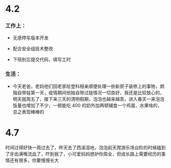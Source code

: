 # 4.2

### 工作上：

- 无感停车版本开发

- 配合安全组技术整改

- 下班别忘提交代码，填写工时

### 生活：

- 今天老爸，老妈他们回老家给登科相亲顺便处理一些新房子装修上的事物，炯独自带娃第一天，疫情期间他独自带过娃情况一切良好，我还是比较放心的，明天就周五了，接下来三天的清明假期，泡泡也越来越乖，进入春天一来泡泡饭量也增加了不少，一顿能吃 400 的奶外加两顿辅食一个鸡蛋，水果啥的，总之表现棒棒的

# 4.7

时间过得好快一周过去了，昨天去了西溪湿地，泡泡前天爬游乐场台阶的时候磕到了牙齿满嘴流血了，吓到我了，小可爱妈妈想护你周全，但成长路上需要经历的事情还有很多，你要慢慢长大
